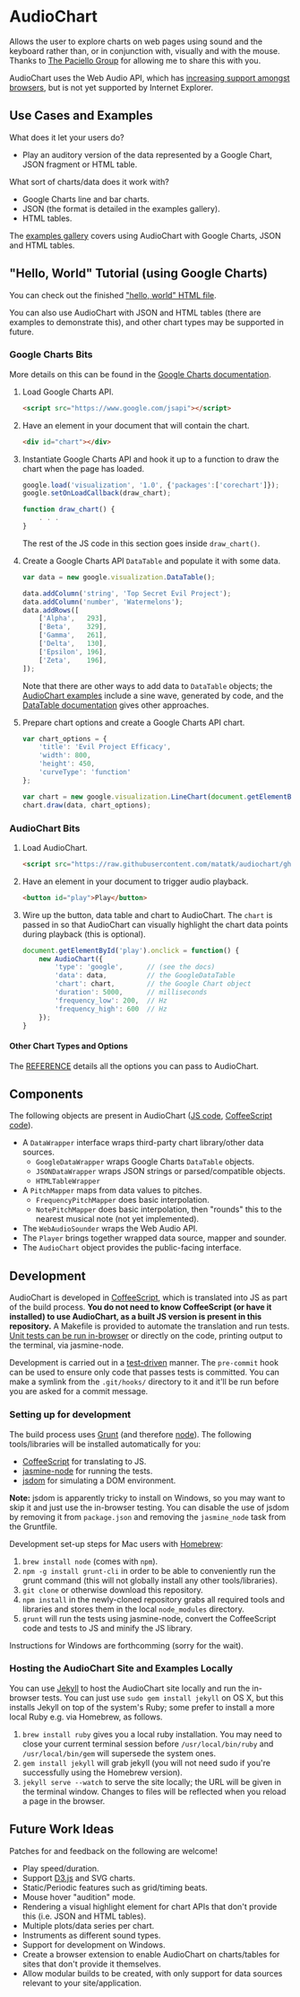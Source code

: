 AudioChart
===========

Allows the user to explore charts on web pages using sound and the keyboard rather than, or in conjunction with, visually and with the mouse.  Thanks to [The Paciello Group](http://paciellogroup.com) for allowing me to share this with you.

AudioChart uses the Web Audio API, which has [increasing support amongst browsers](http://caniuse.com/audio-api), but is not yet supported by Internet Explorer.

Use Cases and Examples
-----------------------

What does it let your users do?

 * Play an auditory version of the data represented by a Google Chart, JSON fragment or HTML table.

What sort of charts/data does it work with?

 * Google Charts line and bar charts.
 * JSON (the format is detailed in the examples gallery).
 * HTML tables.

The [examples gallery](http://matatk.agrip.org.uk/audiochart/example-charts.html) covers using AudioChart with Google Charts, JSON and HTML tables.

"Hello, World" Tutorial (using Google Charts)
----------------------------------------------

You can check out the finished ["hello, world" HTML file](http://matatk.agrip.org.uk/audiochart/hello-world.html).

You can also use AudioChart with JSON and HTML tables (there are examples to demonstrate this), and other chart types may be supported in future.

### Google Charts Bits

More details on this can be found in the [Google Charts documentation](https://developers.google.com/chart/).

 1. Load Google Charts API.

	```html
	<script src="https://www.google.com/jsapi"></script>
	```

 2. Have an element in your document that will contain the chart.

	```html
	<div id="chart"></div>
	```

 3. Instantiate Google Charts API and hook it up to a function to draw the chart when the page has loaded.

	```javascript
	google.load('visualization', '1.0', {'packages':['corechart']});
	google.setOnLoadCallback(draw_chart);

	function draw_chart() {
		. . .
	}
	```

	The rest of the JS code in this section goes inside `draw_chart()`.

 4. Create a Google Charts API `DataTable` and populate it with some data.

	```javascript
	var data = new google.visualization.DataTable();

	data.addColumn('string', 'Top Secret Evil Project');
	data.addColumn('number', 'Watermelons');
	data.addRows([
		['Alpha',   293],
		['Beta',    329],
		['Gamma',   261],
		['Delta',   130],
		['Epsilon', 196],
		['Zeta',    196],
	]);
	```

	Note that there are other ways to add data to `DataTable` objects; the [AudioChart examples](http://matatk.agrip.org.uk/audiochart/example-charts.html) include a sine wave, generated by code, and the [DataTable documentation](https://developers.google.com/chart/interactive/docs/reference#DataTable) gives other approaches.

 6. Prepare chart options and create a Google Charts API chart.

	```javascript
	var chart_options = {
		'title': 'Evil Project Efficacy',
		'width': 800,
		'height': 450,
		'curveType': 'function'
	};

	var chart = new google.visualization.LineChart(document.getElementById('chart'));
	chart.draw(data, chart_options);
	```

### AudioChart Bits

 1. Load AudioChart.

	```html
	<script src="https://raw.githubusercontent.com/matatk/audiochart/gh-pages/build/audiochart.min.js"></script>
	```

 2. Have an element in your document to trigger audio playback.

	```html
	<button id="play">Play</button>
	```

 3. Wire up the button, data table and chart to AudioChart.  The `chart` is passed in so that AudioChart can visually highlight the chart data points during playback (this is optional).

	```javascript
	document.getElementById('play').onclick = function() {
		new AudioChart({
			'type': 'google',      // (see the docs)
			'data': data,          // the GoogleDataTable
			'chart': chart,        // the Google Chart object
			'duration': 5000,      // milliseconds
			'frequency_low': 200,  // Hz
			'frequency_high': 600  // Hz
		});
	}
	```

#### Other Chart Types and Options

The [REFERENCE](REFERENCE.md) details all the options you can pass to AudioChart.

Components
-----------

The following objects are present in AudioChart ([JS code](build/audiochart.js), [CoffeeScript code](audiochart.coffee)).

 * A `DataWrapper` interface wraps third-party chart library/other data sources.
    - `GoogleDataWrapper` wraps Google Charts `DataTable` objects.
	- `JSONDataWrapper` wraps JSON strings or parsed/compatible objects.
	- `HTMLTableWrapper`
 * A `PitchMapper` maps from data values to pitches.
    - `FrequencyPitchMapper` does basic interpolation.
    - `NotePitchMapper` does basic interpolation, then "rounds" this to the nearest musical note (not yet implemented).
 * The `WebAudioSounder` wraps the Web Audio API.
 * The `Player` brings together wrapped data source, mapper and sounder.
 * The `AudioChart` object provides the public-facing interface.

Development
------------

AudioChart is developed in [CoffeeScript](http://coffeescript.org), which is translated into JS as part of the build process.  **You do not need to know CoffeeScript (or have it installed) to use AudioChart, as a built JS version is present in this repository.**  A Makefile is provided to automate the translation and run tests.  [Unit tests can be run in-browser](http://matatk.agrip.org.uk/audiochart/test/) or directly on the code, printing output to the terminal, via jasmine-node.

Development is carried out in a [test-driven](http://en.wikipedia.org/wiki/Test-driven_development) manner.  The `pre-commit` hook can be used to ensure only code that passes tests is committed.  You can make a symlink from the `.git/hooks/` directory to it and it'll be run before you are asked for a commit message.

### Setting up for development

The build process uses [Grunt](http://gruntjs.com) (and therefore [node](https://github.com/joyent/node)).  The following tools/libraries will be installed automatically for you:

 * [CoffeeScript](https://github.com/jashkenas/coffee-script) for translating to JS.
 * [jasmine-node](https://github.com/mhevery/jasmine-node) for running the tests.
 * [jsdom](https://github.com/tmpvar/jsdom) for simulating a DOM environment.
 
**Note:** jsdom is apparently tricky to install on Windows, so you may want to skip it and just use the in-browser testing.  You can disable the use of jsdom by removing it from `package.json` and removing the `jasmine_node` task from the Gruntfile.

Development set-up steps for Mac users with [Homebrew](http://brew.sh):

 1. `brew install node` (comes with `npm`).
 2. `npm -g install grunt-cli` in order to be able to conveniently run the grunt command (this will not globally install any other tools/libraries).
 3. `git clone` or otherwise download this repository.
 4. `npm install` in the newly-cloned repository grabs all required tools and libraries and stores them in the local `node_modules` directory.
 5. `grunt` will run the tests using jasmine-node, convert the CoffeeScript code and tests to JS and minify the JS library.

Instructions for Windows are forthcomming (sorry for the wait).

### Hosting the AudioChart Site and Examples Locally

You can use [Jekyll](http://jekyllrb.com) to host the AudioChart site locally and run the in-browser tests.  You can just use `sudo gem install jekyll` on OS X, but this installs Jekyll on top of the system's Ruby; some prefer to install a more local Ruby e.g. via Homebrew, as follows.

 1. `brew install ruby` gives you a local ruby installation.  You may need to close your current terminal session before `/usr/local/bin/ruby` and `/usr/local/bin/gem` will supersede the system ones.
 2. `gem install jekyll` will grab jekyll (you will not need sudo if you're successfully using the Homebrew version).
 3. `jekyll serve --watch` to serve the site locally; the URL will be given in the terminal window.  Changes to files will be reflected when you reload a page in the browser.

Future Work Ideas
------------------

Patches for and feedback on the following are welcome!

 * Play speed/duration.
 * Support [D3.js](http://d3js.org) and SVG charts.
 * Static/Periodic features such as grid/timing beats.
 * Mouse hover "audition" mode.
 * Rendering a visual highlight element for chart APIs that don't provide this (i.e. JSON and HTML tables).
 * Multiple plots/data series per chart.
 * Instruments as different sound types.
 * Support for development on Windows.
 * Create a browser extension to enable AudioChart on charts/tables for sites that don't provide it themselves.
 * Allow modular builds to be created, with only support for data sources relevant to your site/application.
